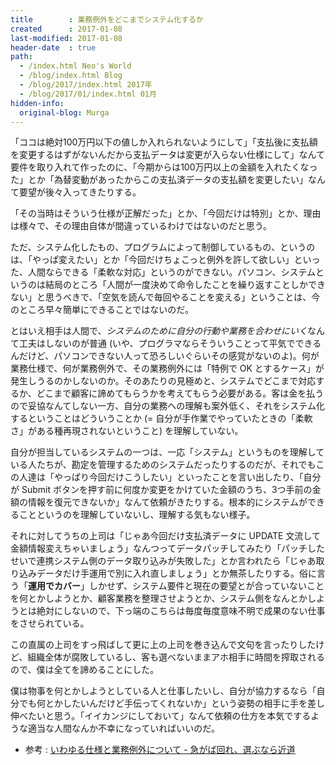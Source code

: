 ```yaml
---
title        : 業務例外をどこまでシステム化するか
created      : 2017-01-08
last-modified: 2017-01-08
header-date  : true
path:
  - /index.html Neo's World
  - /blog/index.html Blog
  - /blog/2017/index.html 2017年
  - /blog/2017/01/index.html 01月
hidden-info:
  original-blog: Murga
---
```


「ココは絶対100万円以下の値しか入れられないようにして」「支払後に支払額を変更するはずがないんだから支払データは変更が入らない仕様にして」なんて要件を取り入れて作ったのに、「今期からは100万円以上の金額を入れたくなった」とか「為替変動があったからこの支払済データの支払額を変更したい」なんて要望が後々入ってきたりする。

「その当時はそういう仕様が正解だった」とか、「今回だけは特別」とか、理由は様々で、その理由自体が間違っているわけではないのだと思う。

ただ、システム化したもの、プログラムによって制御しているもの、というのは、「やっぱ変えたい」とか「今回だけちょこっと例外を許して欲しい」といった、人間ならできる「柔軟な対応」というのができない。パソコン、システムというのは結局のところ「人間が一度決めて命令したことを繰り返すことしかできない」と思うべきで、「空気を読んで毎回やることを変える」ということは、今のところ早々簡単にできることではないのだ。

とはいえ相手は人間で、*システムのために自分の行動や業務を合わせにいく*なんて工夫はしないのが普通 (いや、プログラマならそういうことって平気でできるんだけど、パソコンできない人って恐ろしいぐらいその感覚がないのよ)。何が業務仕様で、何が業務例外で、その業務例外には「特例で OK とするケース」が発生しうるのかしないのか。そのあたりの見極めと、システムでどこまで対応するか、どこまで顧客に諦めてもらうかを考えてもらう必要がある。客は金を払うので妥協なんてしない一方、自分の業務への理解も案外低く、それをシステム化するということはどういうことか (= 自分が手作業でやっていたときの「柔軟さ」がある種再現されないということ) を理解していない。

自分が担当しているシステムの一つは、一応「システム」というものを理解している人たちが、勘定を管理するためのシステムだったりするのだが、それでもこの人達は「やっぱり今回だけこうしたい」といったことを言い出したり、「自分が Submit ボタンを押す前に何度か変更をかけていた金額のうち、3つ手前の金額の情報を復元できないか」なんて依頼がきたりする。根本的にシステムができることというのを理解していないし、理解する気もない様子。

それに対してうちの上司は「じゃあ今回だけ支払済データに UPDATE 文流して金額情報変えちゃいましょう」なんつってデータパッチしてみたり「パッチしたせいで連携システム側のデータ取り込みが失敗した」とか言われたら「じゃあ取り込みデータだけ手運用で別に入れ直しましょう」とか無茶したりする。俗に言う「**運用でカバー**」しかせず、システム要件と現在の要望とが合っていないことを何とかしようとか、顧客業務を整理させようとか、システム側をなんとかしようとは絶対にしないので、下っ端のこちらは毎度毎度意味不明で成果のない仕事をさせられている。

この直属の上司をすっ飛ばして更に上の上司を巻き込んで文句を言ったりしたけど、組織全体が腐敗しているし、客も選べないままアホ相手に時間を搾取されるので、僕は全てを諦めることにした。

僕は物事を何とかしようとしている人と仕事したいし、自分が協力するなら「自分でも何とかしたいんだけど手伝ってくれないか」という姿勢の相手に手を差し伸べたいと思う。「イイカンジにしておいて」なんて依頼の仕方を本気でするような適当な人間なんか不幸になっていればいいのだ。

- 参考 : [いわゆる仕様と業務例外について - 急がば回れ、選ぶなら近道](http://d.hatena.ne.jp/okachimachiorz/20120219/1329652555)
